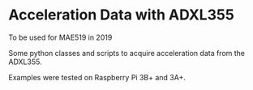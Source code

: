 Acceleration Data with ADXL355
==============================

To be used for MAE519 in 2019

Some python classes and scripts to acquire acceleration data from the ADXL355.

Examples were tested on Raspberry Pi 3B+ and 3A+.